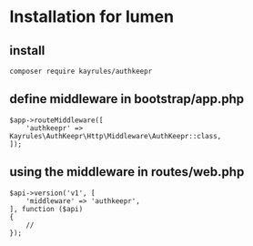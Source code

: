 # Installation for lumen

## install
```
composer require kayrules/authkeepr
```

## define middleware in bootstrap/app.php
```
$app->routeMiddleware([
    'authkeepr' => Kayrules\AuthKeepr\Http\Middleware\AuthKeepr::class,
]);
```

## using the middleware in routes/web.php
```
$api->version('v1', [
	'middleware' => 'authkeepr',
], function ($api)
{
	//
});
```